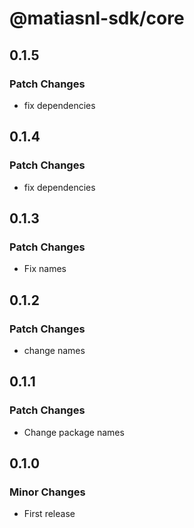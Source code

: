 # @matiasnl-sdk/core

## 0.1.5

### Patch Changes

- fix dependencies

## 0.1.4

### Patch Changes

- fix dependencies

## 0.1.3

### Patch Changes

- Fix names

## 0.1.2

### Patch Changes

- change names

## 0.1.1

### Patch Changes

- Change package names

## 0.1.0

### Minor Changes

- First release
